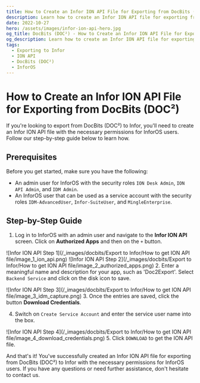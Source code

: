 ```yaml
---
title: How to Create an Infor ION API File for Exporting from DocBits (DOC²)
description: Learn how to create an Infor ION API file for exporting from DocBits (DOC²) to Infor with the necessary permissions for InforOS users. Follow our step-by-step guide now.
date: 2022-10-27
hero: /assets/images/infor-ion-api-hero.jpg
og_title: DocBits (DOC²) - How to Create an Infor ION API File for Exporting
og_description: Learn how to create an Infor ION API file for exporting from DocBits (DOC²) to Infor with the necessary permissions for InforOS users. Follow our step-by-step guide now.
tags:
  - Exporting to Infor
  - ION API
  - DocBits (DOC²)
  - InforOS
---
```


# How to Create an Infor ION API File for Exporting from DocBits (DOC²)

If you're looking to export from DocBits (DOC²) to Infor, you'll need to create an Infor ION API file with the necessary permissions for InforOS users. Follow our step-by-step guide below to learn how.

## Prerequisites

Before you get started, make sure you have the following:

- An admin user for InforOS with the security roles `ION Desk Admin`, `ION API Admin`, and `IDM Admin`.
- An InforOS user that can be used as a service account with the security roles `IDM-AdvancedUser`, `Infor-SuiteUser`, and `MingleEnterprise`.

## Step-by-Step Guide

1. Log in to InforOS with an admin user and navigate to the **Infor ION API** screen. Click on **Authorized Apps** and then on the `+` button.

![Infor ION API Step 1](/_images/docbits/Export to Infor/How to get ION API file/image_1_ion_api.png)
![Infor ION API Step 2](/_images/docbits/Export to Infor/How to get ION API file/image_2_authorized_apps.png)
2. Enter a meaningful name and description for your app, such as 'Doc2Export'. Select `Backend Service` and click on the disk icon to save.

![Infor ION API Step 3](/_images/docbits/Export to Infor/How to get ION API file/image_3_idm_capture.png)
3. Once the entries are saved, click the button **Download Credentials**.

4. Switch on `Create Service Account` and enter the service user name into the box.

![Infor ION API Step 4](/_images/docbits/Export to Infor/How to get ION API file/image_4_download_credentials.png)
5. Click `DOWNLOAD` to get the ION API file.

And that's it! You've successfully created an Infor ION API file for exporting from DocBits (DOC²) to Infor with the necessary permissions for InforOS users. If you have any questions or need further assistance, don't hesitate to contact us.

